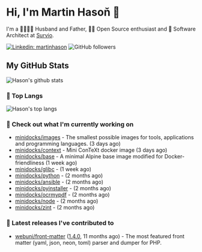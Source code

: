 # Hi, I'm Martin Hasoň 👋

I'm a 👨‍👩‍👧‍👦 Husband and Father, 🧑‍💻 Open Source enthusiast and 📐 Software Architect at [Survio](https://www.survio.com).

[![Linkedin: martinhason](https://img.shields.io/badge/-Martin%20Hasoň-blue?style=flat-square&logo=Linkedin&logoColor=white&link=https://www.linkedin.com/in/martinhason/)](https://www.linkedin.com/in/martinhason/)
![GitHub followers](https://img.shields.io/github/followers/hason?label=Follow&style=social)


## My GitHub Stats
![Hason's github stats](https://github-readme-stats.vercel.app/api?username=hason&show_icons=true&include_all_commits=true&theme=dracula&hide_border=true&hide_title=true)

### 💾 Top Langs
![Hason's top langs](https://github-readme-stats.vercel.app/api/top-langs/?username=hason&layout=compact&theme=dracula&hide_border=true&hide_title=true)

### 👷 Check out what I'm currently working on

- [minidocks/images](https://github.com/minidocks/images) - The smallest possible images for tools, applications and programming languages. (3 days ago)
- [minidocks/context](https://github.com/minidocks/context) - Mini ConTeXt docker image (3 days ago)
- [minidocks/base](https://github.com/minidocks/base) - A minimal Alpine base image modified for Docker-friendliness (1 week ago)
- [minidocks/glibc](https://github.com/minidocks/glibc) -  (1 week ago)
- [minidocks/python](https://github.com/minidocks/python) -  (2 months ago)
- [minidocks/ansible](https://github.com/minidocks/ansible) -  (2 months ago)
- [minidocks/pyinstaller](https://github.com/minidocks/pyinstaller) -  (2 months ago)
- [minidocks/ocrmypdf](https://github.com/minidocks/ocrmypdf) -  (2 months ago)
- [minidocks/node](https://github.com/minidocks/node) -  (2 months ago)
- [minidocks/zint](https://github.com/minidocks/zint) -  (2 months ago)

### 🔭 Latest releases I've contributed to

- [webuni/front-matter](https://github.com/webuni/front-matter) ([1.4.0](https://github.com/webuni/front-matter/releases/tag/1.4.0), 11 months ago) - The most featured front matter (yaml, json, neon, toml) parser and dumper for PHP.
